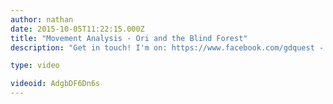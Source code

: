```yaml
---
author: nathan
date: 2015-10-05T11:22:15.000Z
title: "Movement Analysis - Ori and the Blind Forest"
description: "Get in touch! I'm on: https://www.facebook.com/gdquest - https://twitter.com/NathanGDquest - https://plus.google.com/u/0/b/105918903292667568234/+Gdquest/"

type: video

videoid: AdgbDF6Dn6s
---
```


